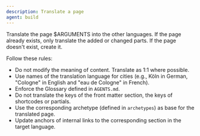 ```yaml
---
description: Translate a page
agent: build
---
```


Translate the page $ARGUMENTS into the other languages.
If the page already exists, only translate the added or changed parts. If the page doesn't exist, create it.

Follow these rules:

- Do not modify the meaning of content. Translate as 1:1 where possible.
- Use names of the translation language for cities (e.g., Köln in German, "Cologne" in English and "eau de Cologne" in French).
- Enforce the Glossary defined in `AGENTS.md`.
- Do not translate the keys of the front matter section, the keys of shortcodes or partials.
- Use the corresponding archetype (defined in `archetypes`) as base for the translated page.
- Update anchors of internal links to the corresponding section in the target language.
